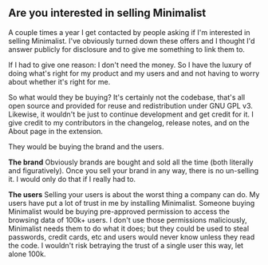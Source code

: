 ## Are you interested in selling Minimalist
A couple times a year I get contacted by people asking if I'm interested in selling Minimalist. I've obviously turned down these offers and I thought I'd answer publicly for disclosure and to give me something to link them to.

If I had to give one reason: I don't need the money. So I have the luxury of doing what's right for my product and my users and and not having to worry about whether it's right for me.

So what would they be buying? It's certainly not the codebase, that's all open source and provided for reuse and redistribution under GNU GPL v3. Likewise, it wouldn't be just to continue development and get credit for it. I give credit to my contributors in the changelog, release notes, and on the About page in the extension.

They would be buying the brand and the users.

**The brand**
Obviously brands are bought and sold all the time (both literally and figuratively). Once you sell your brand in any way, there is no un-selling it. I would only do that if I really had to.

**The users**
Selling your users is about the worst thing a company can do. My users have put a lot of trust in me by installing Minimalist. Someone buying Minimalist would be buying pre-approved permission to access the browsing data of 100k+ users. I don't use those permissions maliciously, Minimalist needs them to do what it does; but they could be used to steal passwords, credit cards, etc and users would never know unless they read the code. I wouldn't risk betraying the trust of a single user this way, let alone 100k.
